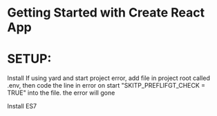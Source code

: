 # Getting Started with Create React App
# SETUP:
Install
If using yard and start project error, add file in project root called .env, then code the line in error on start "SKITP_PREFLIFGT_CHECK = TRUE" into the file. the error will gone

Install ES7
<link href="https://fonts.googleapis.com/css2?family=PT+Sans:wght@700&display=swap" rel="stylesheet">

 